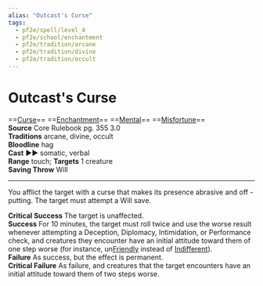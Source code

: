 ```yaml
---
alias: "Outcast's Curse"
tags:
  - pf2e/spell/level_4
  - pf2e/school/enchantment
  - pf2e/tradition/arcane
  - pf2e/tradition/divine
  - pf2e/tradition/occult
---
```


# Outcast's Curse

==[Curse](../../../Traits/Curse.md)== ==[Enchantment](../../../Traits/Enchantment.md)== ==[Mental](../../../Traits/Mental.md)== ==[Misfortune](../../../Traits/Misfortune.md)==  
__Source__ Core Rulebook pg. 355 3.0  
**Traditions** arcane, divine, occult  
**Bloodline** hag  
**Cast** ►► somatic, verbal  
**Range** touch; **Targets** 1 creature  
**Saving Throw** Will

---

You afflict the target with a curse that makes its presence abrasive and off -putting. The target must attempt a Will save.

**Critical Success** The target is unaffected.  
**Success** For 10 minutes, the target must roll twice and use the worse result whenever attempting a Deception, Diplomacy, Intimidation, or Performance check, and creatures they encounter have an initial attitude toward them of one step worse (for instance, un[Friendly](../../../Conditions/Friendly.md) instead of [Indifferent](../../../Conditions/Indifferent.md)).  
**Failure** As success, but the effect is permanent.  
**Critical Failure** As failure, and creatures that the target encounters have an initial attitude toward them of two steps worse.
